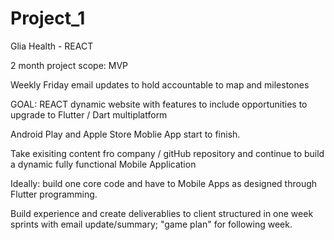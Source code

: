 # Project_1
Glia Health - REACT 

2 month project scope: MVP

Weekly Friday email updates to hold accountable to map and milestones

GOAL: REACT dynamic website with features to include opportunities to upgrade to Flutter / Dart multiplatform

Android Play and Apple Store Moblie App start to finish.

Take exisiting content fro company / gitHub repository and continue to build a dynamic fully functional Mobile Application 

Ideally: build one core code and have to Mobile Apps as designed through Flutter programming.

Build experience and create deliverablies to client structured in one week sprints with email update/summary; "game plan" for following week.
